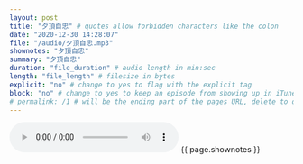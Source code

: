 ```yaml
---
layout: post
title: "夕頂自忠" # quotes allow forbidden characters like the colon
date: "2020-12-30 14:28:07"
file: "/audio/夕頂自忠.mp3"
shownotes: "夕頂自忠"
summary: "夕頂自忠"
duration: "file_duration" # audio length in min:sec
length: "file_length" # filesize in bytes
explicit: "no" # change to yes to flag with the explicit tag
block: "no" # change to yes to keep an episode from showing up in iTunes
# permalink: /1 # will be the ending part of the pages URL, delete to default to the title
---
```


<audio controls>
<source src="{{site.url}}{{site.baseurl}}{{ page.file }}" type="audio/x-mp3">
Your browser does not support the audio element.
</audio>
{{ page.shownotes }}

